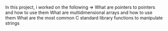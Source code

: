 In this project, i worked on the following =>
What are pointers to pointers and how to use them
What are multidimensional arrays and how to use them
What are the most common C standard library functions to manipulate strings
